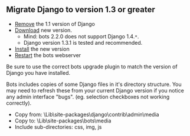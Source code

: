 ## Migrate Django to version 1.3 or greater

- 	[Remove](https://docs.djangoproject.com/en/1.3/topics/install/#remove-any-old-versions-of-django) the 1.1 version of Django
-	[Download](https://www.djangoproject.com/download/) new version.
    - 	Mind: bots 2.2.0 does not support Django 1.4.`*`.
    -	Django version 1.3.1 is tested and recommended.
-	[Install](https://docs.djangoproject.com/en/1.3/topics/install/#install-the-django-code) the new version
-	[Restart](StartGetBotsRunning.md#Start_bots-monitor_(including_bots-webserver)) the bots webserver

Be sure to use the correct bots upgrade plugin to match the version of Django you have installed.

Bots includes copies of some Django files in it's directory structure. You may need to refresh these from your current Django version if you notice any admin interface "bugs". (eg. selection checkboxes not working correctly).

-	Copy from: <python dir>\Lib\site-packages\django\contrib\admin\media
-	Copy to: <python dir>\Lib\site-packages\bots\media
-	Include sub-directories: css, img, js
